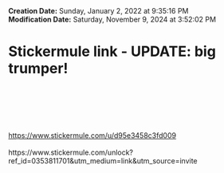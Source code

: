 <div><b>Creation Date:</b> Sunday, January 2, 2022 at 9:35:16 PM<br></div>
<div><b>Modification Date:</b> Saturday, November 9, 2024 at 3:52:02 PM<br></div>
<div><h1>Stickermule link - UPDATE: big trumper!</h1></div>
<div><h1><br></h1></div>
<div><br></div>
<div><a href=https://www.stickermule.com/u/d95e3458c3fd009>https://www.stickermule.com/u/d95e3458c3fd009</a><br></div>
<div><br></div>
<div>https://www.stickermule.com/unlock?ref_id=0353811701&amputm_medium=link&amputm_source=invite</div>

